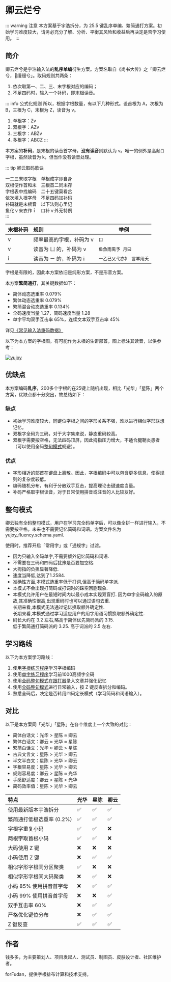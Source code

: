 # 卿云烂兮

::: warning 注意
本方案基于宇浩拆分，为 25.5 键乱序单编、繁简通打方案。初始学习难度较大，请务必充分了解、分析、平衡其风险和收益后再决定是否学习使用。
:::

## 简介

卿云烂兮是宇浩输入法的**乱序单编**衍生方案。方案名取自《尚书大传》之「卿云烂兮，𫄙缦缦兮」。取码规则共两条：

1. 依次取第一、二、三、末字根对应的编码；
2. 不足四码时，输入一个补码，即末根读音。

::: info 公式化规则
所以，根据字根数量，有以下几种形式。设首根为 A，次根为 B，三根为 C，末根为 Z，读音为 v。

1. 单根字：Zv
2. 双根字：AZv
3. 三根字：ABZv
4. 多根字：ABCZ
:::

本方案的**补码**，是末根的读音首字母，**没有读音**则默认为 v。唯一的例外是高频`口`字根，虽然读音为 k，但当作没有读音处理。

::: tip 卿云取码歌诀  

一二三末取字根　单根成字即自身  
双根便作首和末　三根首二同末存  
字根表中找编码　二十五键莫看岔  
依次填入根字母　不足四码加补码  
补码就是末根音　以下法则心里记  
鱼化ｖ来衣作ｉ　口补ｖ外无特例  
:::


| 末根补码 | 规则                     | 举例                      |
| :------- | :----------------------- | ------------------------- |
| v        | 频率最高的字根，补码为 v | `口`                      |
| v        | 读音为 ㄩ 的，补码为 v   | `鱼魚雨禺予 月曰`         |
| i        | 读音为 ㄧ 的，补码为 i   | `一乙已乂弋亦衤 言羊用夭` |

字根是有限的，因此本方案依旧是纯形方案，不是形音方案。

本方案**繁简通打**，其关键数据如下：

- 简体动态选重率 0.079%
- 繁体动态选重率 0.079%
- 繁简混合动态选重率 0.134%
- 全码速度当量 1.27，简码速度当量 1.28
- 单字平均双手互击率 65%，连续文本双手互击率 45%

详见[《常见输入法重码数据》](./statistics.md)

以下为本方案的字根图。有可能作为末根的生僻部首，图上标注其读音，以供参考：

[![yujoy](/yujoy.png)](/yujoy.png)

## 优缺点

本方案编码**乱序**，200多个字根的在25键上随机出现，相比「光华」「星陈」两个方案，优缺点都十分突出，故总结如下：

### 缺点

- 初始学习难度较大，同键位字根之间的字形关系不强，难以进行相似字形联想记忆。
- 双根字全码为三码，对于大字集来说，静态重码较高。
- 双根字需要按空格，无法四码顶屏，因此拇指压力增大，不适合腱鞘炎患者（可以使用全码[整句模式](#整句模式)规避）。

### 优点

- 字形相近的部首在键盘上离散。因此，字根编码中可以包含更多信息，使得规则的复杂度较低。
- 编码随机分布，有利于分散双手互击，提高理论击键速度当量。
- 补码严格取字根读音，对于日常使用拼音或注音的人比较友好。

## 整句模式

卿云独有全码整句模式，用户在学习完全码单字后，可以像全拼一样进行输入，不需要按空格。未来也不需要记忆简码和词语。方案文件名为 yujoy_fluency.schema.yaml.

使用时，推荐开启「常用字」或「通规字」过滤。

- 因为只输入全码单字,不需要额外记忆简码和词语.
- 不需要在三码和四码后犹豫是否要加空格.
- 大拇指的负担显著降低.
- 速度当降低,达到了1.2584.
- 准确性方面,本模式选重率低于打词,但高于简码单字派.
- 本模式不会出现打简码或打词时的踩空回删现象.
- 本模式允许用户在最短时间内以最小成本实现双盲打.
  因为单字全码输入的原故,其准确性很高,出现重码时也可以通过语句去重.  
  长期来看,本模式无法通过记忆换取额外确定性.  
  长期来看,本模式通过学习适应用户的用字用语习惯换取额外确定性.
- 码长大约在 3.2 左右,略高于简体优先简码派的 3.15.  
  低于繁简通打简码派的 3.25. 高于词派的 2.5 左右.  

## 学习路线

以下为本方案学习路线：

1. 使用[字根练习程序](../practice/root_joy.md)学习字根编码
1. 使用[单字练习程序](../practice/char_joy.md)学习前1000高频字全码
1. 使用[全码整句模式](#整句模式)在[跟打器](http://yupad.pages.dev/)录入文章并强化记忆
1. 使用[全码整句模式](#整句模式)进行日常输入，按 Z 键反查拆分和编码。
1. 熟悉全码后，决定是否转用四码定长模式（学习简码和词语输入）。

## 对比

以下是本方案同「光华」「星陈」在各个维度上一个大致的对比：

- 简体白话文：光华 > 星陈 ≈ 卿云
- 繁体白话文：卿云 ≈ 光华 ≈ 星陈
- 繁简白话文：光华 ≈ 卿云 > 星陈
- 古典文言文：星陈 > 光华 > 卿云
- 半文半白文：星陈 > 光华 > 卿云
- 字根容易度：星陈 > 光华 > 卿云
- 规则容易度：卿云 > 星陈 ≈ 光华
- 手感舒适度：卿云 > 星陈 > 光华
- 简码效率值：星陈 > 光华 > 卿云

| 特点                       | 光华 | 星陈 | 卿云 |
| :------------------------- | :--- | :--- | :--- |
| 使用最新版本宇浩拆分       | ✅    | ✅    | ✅    |
| 繁简通打低极选重率 (0.2%) | ✅    | ✅    | ✅    |
| 字根字重复小码             | ✅    | ✅    | ❌    |
| 两根字取首根小码           | ✅    | ✅    | ❌    |
| 大码使用 Z 键              | ❌    | ❌    | ❌    |
| 小码使用 Z 键              | ❌    | ✅    | ✅    |
| 相似字形字根同分区聚类     | ✅    | ❌    | ❌    |
| 相似字形字根同大码聚类     | ❌    | ✅    | ❌    |
| 小码 85% 使用拼音首字母   | ❌    | ✅    | ✅    |
| 小码 99% 使用拼音首字母   | ❌    | ❌    | ✅    |
| 双手互击率 60%            | ❌    | ✅    | ✅    |
| 严格优化键位分布           | ❌    | ✅    | ✅    |
| Z 键反查                   | ✅    | ✅    | ✅    |

## 作者

钱多多，为主要策划人、项目发起人、测试员、制图员、皮肤设计者、社区维护者。

forFudan，提供字根排布计算和技术支持。
